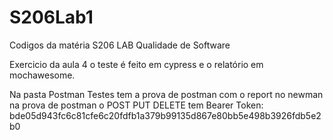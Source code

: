 # S206Lab1
Codigos da matéria S206 LAB Qualidade de Software

Exercicio da aula 4 o teste é feito em cypress e o relatório em mochawesome.

Na pasta Postman Testes tem a prova de postman com o report no newman
na prova de postman o POST PUT DELETE tem Bearer Token: bde05d943fc6c81cfe6c20fdfb1a379b99135d867e80bb5e498b3926fdb5e2b0
